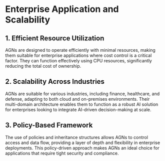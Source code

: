 # Enterprise Application and Scalability

## 1. Efficient Resource Utilization
AGNs are designed to operate efficiently with minimal resources, making them suitable for enterprise applications where cost control is a critical factor. They can function effectively using CPU resources, significantly reducing the total cost of ownership.

## 2. Scalability Across Industries
AGNs are suitable for various industries, including finance, healthcare, and defense, adapting to both cloud and on-premises environments. Their multi-domain architecture enables them to function as a robust AI solution for enterprises looking to integrate AI-driven decision-making at scale.

## 3. Policy-Based Framework
The use of policies and inheritance structures allows AGNs to control access and data flow, providing a layer of depth and flexibility in enterprise deployments. This policy-driven approach makes AGNs an ideal choice for applications that require tight security and compliance.

